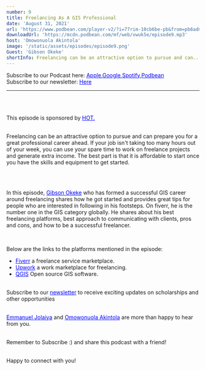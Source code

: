 ```yaml
---
number: 9
title: Freelancing As A GIS Professional
date: 'August 31, 2021'
url: 'https://www.podbean.com/player-v2/?i=77rim-10cb6be-pb&from=pb6admin'
downloadUrl: 'https://mcdn.podbean.com/mf/web/vwuk5e/episode9.mp3'
host: 'Omowonuola Akintola'
image: '/static/assets/episodes/episode9.png'
Guest: 'Gibson Okeke'
shortInfo: Freelancing can be an attractive option to pursue and can...
---
```


Subscribe to our Podcast here: <a target="_blank" href="https://podcasts.apple.com/ng/podcast/africa-geoconvo-podcast/id1549049632" style='color:blue;'>Apple</a>,<a target="_blank" href="https://www.google.com/podcasts?feed=aHR0cHM6Ly9mZWVkLnBvZGJlYW4uY29tL2FmcmljYWdlb2NvbnZvL2ZlZWQueG1s" style='color:blue;'>Google</a>,<a target="_blank" href="https://africageoconvo.podbean.com/" style='color:blue;'>Spotify</a>,<a target="_blank" href="https://africageoconvo.podbean.com/" style='color:blue;'>Podbean</a><br>
Subscribe to our newsletter: <a target="_blank" href="https://mailchi.mp/431d1fc48f4b/africa-geo-convo-mailing-list" style='color:blue;'>Here</a>

<hr>
<br><br>

This episode is sponsored by <a href='https://www.hotosm.org/' target='_blank' style='color:blue'>HOT.</a>
<br><br>

Freelancing can be an attractive option to pursue and can prepare you for a great professional career ahead. If your job isn't taking too many hours out of your week, you can use your spare time to work on freelance projects and generate extra income. The best part is that it is affordable to start once you have the skills and equipment to get started.

<br><br>

In this episode, <a href='https://www.linkedin.com/in/gibson-okeke-930896130/' target='_blank' style='color:blue'>Gibson Okeke</a> who has formed a successful GIS career around freelancing shares how he got started and provides great tips for people who are interested in following in his footsteps. On fiverr, he is the number one in the GIS category globally. He shares about his best freelancing platforms, best approach to communicating with clients, pros and cons, and how to be a successful freelancer.

<br>

Below are the links to the platforms mentioned in the episode:

<ul>

<li><a href='https://fiver.com' target='_blank' style='color:blue'>Fiverr</a> a freelance service marketplace. </li>

<li><a href='https://upwork.com' target='_blank' style='color:blue'>Upwork</a> a work marketplace for freelancing. </li>

<li><a href='https://qgis.org' target='_blank' style='color:blue'>QGIS</a> Open source GIS software. </li>

</ul>

<br>
Subscribe to our <a href='https://mailchi.mp/431d1fc48f4b/africa-geo-convo-mailing-list' target='_blank' style='color:blue'> newsletter</a> to receive exciting updates on scholarships and other opportunities</li>
<br><br>

<a href='https://www.twitter.com/jeafreezy' target='_blank' style='color:blue'> Emmanuel Jolaiya</a> and <a href='https://twitter.com/Svelte_mo' target='_blank' style='color:blue'> Omowonuola Akintola</a> are more than happy to hear from you.</li>

<br>
Remember to Subscribe :) and share this podcast with a friend! <br><br>

Happy to connect with you!
